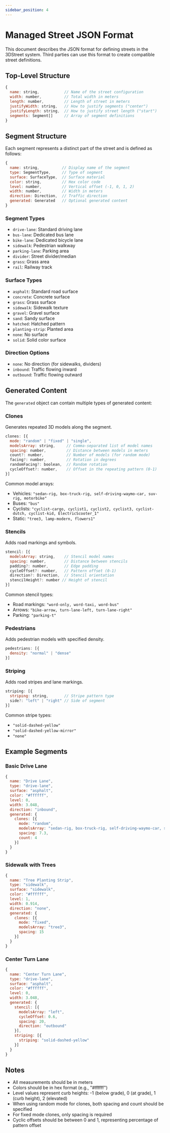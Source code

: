 ```yaml
---
sidebar_position: 4
---
```


# Managed Street JSON Format

This document describes the JSON format for defining streets in the 3DStreet system. Third parties can use this format to create compatible street definitions.

## Top-Level Structure

```javascript
{
  name: string,           // Name of the street configuration
  width: number,          // Total width in meters
  length: number,         // Length of street in meters
  justifyWidth: string,   // How to justify segments ("center")
  justifyLength: string,  // How to justify street length ("start")
  segments: Segment[]     // Array of segment definitions
}
```

## Segment Structure

Each segment represents a distinct part of the street and is defined as follows:

```javascript
{
  name: string,          // Display name of the segment
  type: SegmentType,     // Type of segment
  surface: SurfaceType,  // Surface material
  color: string,         // Hex color code
  level: number,         // Vertical offset (-1, 0, 1, 2)
  width: number,         // Width in meters
  direction: Direction,  // Traffic direction
  generated: Generated   // Optional generated content
}
```

### Segment Types
- `drive-lane`: Standard driving lane
- `bus-lane`: Dedicated bus lane
- `bike-lane`: Dedicated bicycle lane
- `sidewalk`: Pedestrian walkway
- `parking-lane`: Parking area
- `divider`: Street divider/median
- `grass`: Grass area
- `rail`: Railway track

### Surface Types
- `asphalt`: Standard road surface
- `concrete`: Concrete surface
- `grass`: Grass surface
- `sidewalk`: Sidewalk texture
- `gravel`: Gravel surface
- `sand`: Sandy surface
- `hatched`: Hatched pattern
- `planting-strip`: Planted area
- `none`: No surface
- `solid`: Solid color surface

### Direction Options
- `none`: No direction (for sidewalks, dividers)
- `inbound`: Traffic flowing inward
- `outbound`: Traffic flowing outward

## Generated Content

The `generated` object can contain multiple types of generated content:

### Clones
Generates repeated 3D models along the segment.

```javascript
clones: [{
  mode: "random" | "fixed" | "single",
  modelsArray: string,     // Comma-separated list of model names
  spacing: number,         // Distance between models in meters
  count?: number,          // Number of models (for random mode)
  facing?: number,         // Rotation in degrees
  randomFacing?: boolean,  // Random rotation
  cycleOffset?: number,    // Offset in the repeating pattern (0-1)
}]
```

Common model arrays:
- Vehicles: `"sedan-rig, box-truck-rig, self-driving-waymo-car, suv-rig, motorbike"`
- Buses: `"bus"`
- Cyclists: `"cyclist-cargo, cyclist1, cyclist2, cyclist3, cyclist-dutch, cyclist-kid, ElectricScooter_1"`
- Static: `"tree3, lamp-modern, flowers1"`

### Stencils
Adds road markings and symbols.

```javascript
stencil: [{
  modelsArray: string,    // Stencil model names
  spacing: number,        // Distance between stencils
  padding?: number,       // Edge padding
  cycleOffset?: number,   // Pattern offset (0-1)
  direction?: Direction,  // Stencil orientation
  stencilHeight?: number // Height of stencil
}]
```

Common stencil types:
- Road markings: `"word-only, word-taxi, word-bus"`
- Arrows: `"bike-arrow, turn-lane-left, turn-lane-right"`
- Parking: `"parking-t"`

### Pedestrians
Adds pedestrian models with specified density.

```javascript
pedestrians: [{
  density: "normal" | "dense"
}]
```

### Striping
Adds road stripes and lane markings.

```javascript
striping: [{
  striping: string,       // Stripe pattern type
  side?: "left" | "right" // Side of segment
}]
```

Common stripe types:
- `"solid-dashed-yellow"`
- `"solid-dashed-yellow-mirror"`
- `"none"`

## Example Segments

### Basic Drive Lane
```javascript
{
  name: "Drive Lane",
  type: "drive-lane",
  surface: "asphalt",
  color: "#ffffff",
  level: 0,
  width: 3.048,
  direction: "inbound",
  generated: {
    clones: [{
      mode: "random",
      modelsArray: "sedan-rig, box-truck-rig, self-driving-waymo-car, suv-rig, motorbike",
      spacing: 7.3,
      count: 4
    }]
  }
}
```

### Sidewalk with Trees
```javascript
{
  name: "Tree Planting Strip",
  type: "sidewalk",
  surface: "sidewalk",
  color: "#ffffff",
  level: 1,
  width: 0.914,
  direction: "none",
  generated: {
    clones: [{
      mode: "fixed",
      modelsArray: "tree3",
      spacing: 15
    }]
  }
}
```

### Center Turn Lane
```javascript
{
  name: "Center Turn Lane",
  type: "drive-lane",
  surface: "asphalt",
  color: "#ffffff",
  level: 0,
  width: 3.048,
  generated: {
    stencil: [{
      modelsArray: "left",
      cycleOffset: 0.6,
      spacing: 20,
      direction: "outbound"
    }],
    striping: [{
      striping: "solid-dashed-yellow"
    }]
  }
}
```

## Notes

- All measurements should be in meters
- Colors should be in hex format (e.g., "#ffffff")
- Level values represent curb heights: -1 (below grade), 0 (at grade), 1 (curb height), 2 (elevated)
- When using random mode for clones, both spacing and count should be specified
- For fixed mode clones, only spacing is required
- Cyclic offsets should be between 0 and 1, representing percentage of pattern offset